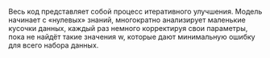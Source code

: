 Весь код представляет собой процесс итеративного улучшения. Модель начинает с «нулевых» знаний, многократно анализирует маленькие кусочки данных, каждый раз немного корректируя свои параметры, пока не найдёт такие значения w, которые дают минимальную ошибку для всего набора данных.
